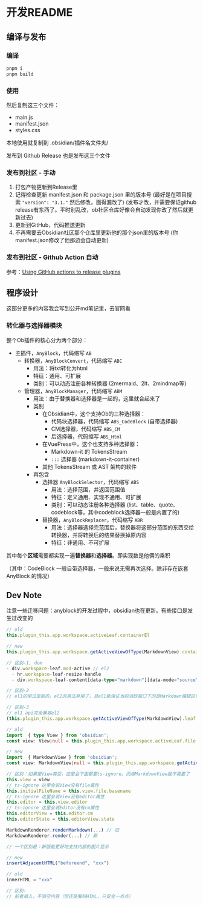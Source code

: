 # 开发README

## 编译与发布

### 编译

```bash
pnpm i
pnpm build
```

### 使用

然后复制这三个文件：

- main.js
- manifest.json
- styles.css

本地使用就复制到 .obsidian/插件名文件夹/

发布到 Github Release 也是发布这三个文件

### 发布到社区 - 手动

1. 打包产物更新到Release里
2. 记得检查更新 manifest.json 和 package.json 里的版本号 (最好是在项目搜索 `"version": "3.1."` 然后修改，面得漏改了)
    (发布才改，并需要保证github release有东西了。平时别乱改，ob社区仓库好像会自动发现你改了然后就更新过去)
3. 更新到GitHub，代码推送更新
4. 不再需要去Obsidian社区那个仓库里更新他的那个json里的版本号 (你manifest.json修改了他那边会自动更新)

### 发布到社区 - Github Action 自动

参考：[Using GitHub actions to release plugins](https://forum.obsidian.md/t/using-github-actions-to-release-plugins/7877)

## 程序设计

这部分更多的内容我会写到公开md笔记里，去官网看

### 转化器与选择器模块

整个Ob插件的核心分为两个部分：

- 主插件，`AnyBlock`，代码缩写 `AB`
    - 转换器，`AnyBlockConvert`，代码缩写 `ABC`
        - 用法：将txt转化为html
        - 特征：通用、可扩展
        - 类别：可以动态注册各种转换器 (2mermaid、2lt、2mindmap等)
    - 管理器，`AnyBlockManager`，代码缩写 `ABM`
        - 用法：由于替换器和选择器是一起的，这里就合起来了
        - 类别
            - 在Obsidian中，这个支持Ob的三种选择器：
                - 代码块选择器，代码缩写 `ABS_CodeBlock` (自带选择器)
                - CM选择器，代码缩写 `ABS_CM`
                - 后选择器，代码缩写 `ABS_Html`
            - 在VuePress中，这个也支持多种选择器：
                - Markdown-it 的 TokensStream
                - `:::` 选择器 (markdown-it-container)
            - 其他 TokensStream 或 AST 架构的软件
        - 再包含
            - 选择器 `AnyBlockSelector`，代码缩写 `ABS`
                - 用法：选择范围，并返回范围值
                - 特征：定义通用、实现不通用、可扩展
                - 类别：可以动态注册各种选择器 (list、table、quote、codeblock等，其中codeblock选择器一般是内置了的)
            - 替换器，`AnyBlockReplacer`，代码缩写 `ABR`
                - 用法：选择器选择完范围后，替换器将这部分范围的东西交给转换器，并将转换后的结果替换掉原内容
                - 特征：非通用、不可扩展
            
其中每个**区域**需要都实现一遍**替换器**和**选择器**。即实现数是他俩的乘积

（其中：CodeBlock 一般自带选择器，一般来说无需再次选择。除非存在嵌套 AnyBlock 的情况）

## Dev Note

注意一些迁移问题：anyblock的开发过程中，obsidian也在更新。有些接口是发生过改变的

```ts
// old
this.plugin_this.app.workspace.activeLeaf.containerEl

// new
this.plugin_this.app.workspace.getActiveViewOfType(MarkdownView).containerEl

// 区别-1, dom
- div.workspace-leaf.mod-active // el2
  - hr.workspace-leaf-resize-handle
  - div.workspace-leaf-content[data-type="markdown"][data-mode="source"]

// 区别-2
// el1的用法是新的，el2的用法弃用了，且el1能保证当前活跃窗口下的是Markdown编辑区域

// 区别-3
// el1 api完全兼容el2
(this.plugin_this.app.workspace.getActiveViewOfType(MarkdownView).leaf == this.plugin_this.app.workspace.activeLeaf)
```

```ts
// old
import  { type View } from 'obsidian';
const view: View|null = this.plugin_this.app.workspace.activeLeaf.file.view; // 未聚焦(active)会返回null

// new
import  { MarkdownView } from 'obsidian';
const view: MarkdownView|null = this.plugin_this.app.workspace.getActiveViewOfType(MarkdownView); // 未聚焦(active)会返回null

// 区别：如果是View类型，这里会下面都要ts-ignore。而用MarkdownView就不需要了
this.view = view
// ts-ignore 这里会说View没有file属性
this.initialFileName = this.view.file.basename
// ts-ignore 这里会说View没有editor属性
this.editor = this.view.editor
// ts-ignore 这里会说Editor没有cm属性
this.editorView = this.editor.cm
this.editorState = this.editorView.state
```

```ts
MarkdownRenderer.renderMarkdown(...) // 旧
MarkdownRenderer.render(...) // 新

// 一个区别是：新版能更好地支持内部的图片显示
```

```ts
// new
insertAdjacentHTML("beforeend", "xxx")

// old
innerHTML = "xxx"

// 区别:
// 前者插入，不清空内容（但还是解析HTML，只安全一点点）
```
